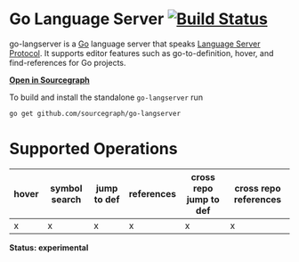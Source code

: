 # Go Language Server [![Build Status](https://travis-ci.org/sourcegraph/go-langserver.svg)](https://travis-ci.org/sourcegraph/go-langserver)

go-langserver is a [Go](https://golang.org) language server that
speaks
[Language Server Protocol](https://github.com/Microsoft/language-server-protocol). It
supports editor features such as go-to-definition, hover, and find-references
for Go projects.

[**Open in Sourcegraph**](https://sourcegraph.com/github.com/sourcegraph/go-langserver/-/tree/langserver)

To build and install the standalone `go-langserver` run

```
go get github.com/sourcegraph/go-langserver
```

# Supported Operations

| hover | symbol search | jump to def | references | cross repo jump to def | cross repo references |
|-------|---------------|-------------|------------|------------------------|-----------------------|
|   x   |       x       |      x      |      x     |            x           |           x           |


**Status: experimental**
